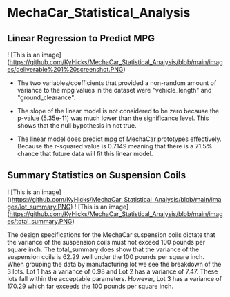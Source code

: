 # MechaCar_Statistical_Analysis

## Linear Regression to Predict MPG

! [This is an image] (https://github.com/KyHicks/MechaCar_Statistical_Analysis/blob/main/images/deliverable%201%20screenshot.PNG)
* The two variables/coefficients that provided a non-random amount of variance to the mpg values in the dataset were "vehicle_length" and "ground_clearance".

* The slope of the linear model is not considered to be zero because the p-value (5.35e-11)  was much lower than the significance level.  This shows that the null bypothesis in not true.

*  The linear model does predict mpg of MechaCar prototypes effectively.  Because the r-squared value is 0.7149 meaning that there is a 71.5% chance that future data will fit this linear model.

## Summary Statistics on Suspension Coils

! [This is an image] ()https://github.com/KyHicks/MechaCar_Statistical_Analysis/blob/main/images/lot_summary.PNG)
! [This is an image] (https://github.com/KyHicks/MechaCar_Statistical_Analysis/blob/main/images/total_summary.PNG)

The design specifications for the MechaCar suspension coils dictate that the variance of the suspension coils must not exceed 100 pounds per square inch. The total_summary does show that the variance of the suspension coils is 62.29 well under the 100 pounds per square inch.  
When grouping the data by manufacturing lot we see the breakdown of the 3 lots.  Lot 1 has a variance of 0.98 and Lot 2 has a variance of 7.47.  These lots fall within the acceptable parameters.  However, Lot 3 has a variance of 170.29 which far exceeds the 100 pounds per square inch.